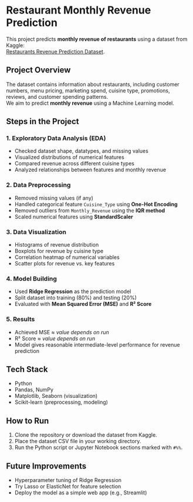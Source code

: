 # Restaurant Monthly Revenue Prediction

This project predicts **monthly revenue of restaurants** using a dataset from Kaggle:  
[Restaurants Revenue Prediction Dataset](https://www.kaggle.com/datasets/mrsimple07/restaurants-revenue-prediction).

## Project Overview
The dataset contains information about restaurants, including customer numbers, menu pricing, marketing spend, cuisine type, promotions, reviews, and customer spending patterns.  
We aim to predict **monthly revenue** using a Machine Learning model.

## Steps in the Project

### 1. Exploratory Data Analysis (EDA)
- Checked dataset shape, datatypes, and missing values
- Visualized distributions of numerical features
- Compared revenue across different cuisine types
- Analyzed relationships between features and monthly revenue

### 2. Data Preprocessing
- Removed missing values (if any)
- Handled categorical feature `Cuisine_Type` using **One-Hot Encoding**
- Removed outliers from `Monthly_Revenue` using the **IQR method**
- Scaled numerical features using **StandardScaler**

### 3. Data Visualization
- Histograms of revenue distribution
- Boxplots for revenue by cuisine type
- Correlation heatmap of numerical variables
- Scatter plots for revenue vs. key features

### 4. Model Building
- Used **Ridge Regression** as the prediction model
- Split dataset into training (80%) and testing (20%)
- Evaluated with **Mean Squared Error (MSE)** and **R² Score**

### 5. Results
- Achieved MSE ≈ *value depends on run*
- R² Score ≈ *value depends on run*
- Model gives reasonable intermediate-level performance for revenue prediction

## Tech Stack
- Python
- Pandas, NumPy
- Matplotlib, Seaborn (visualization)
- Scikit-learn (preprocessing, modeling)

## How to Run
1. Clone the repository or download the dataset from Kaggle.
2. Place the dataset CSV file in your working directory.
3. Run the Python script or Jupyter Notebook sections marked with `#%%`.

## Future Improvements
- Hyperparameter tuning of Ridge Regression
- Try Lasso or ElasticNet for feature selection
- Deploy the model as a simple web app (e.g., Streamlit)

